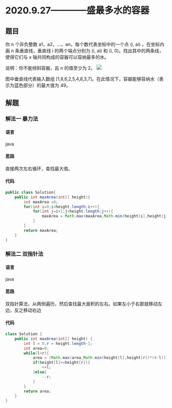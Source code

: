 # 2020.9.27————盛最多水的容器
## 题目
你 n 个非负整数 a1，a2，...，an，每个数代表坐标中的一个点 (i, ai) 。在坐标内画 n 条垂直线，垂直线 i 的两个端点分别为 (i, ai) 和 (i, 0)。找出其中的两条线，使得它们与 x 轴共同构成的容器可以容纳最多的水。

说明：你不能倾斜容器，且 n 的值至少为 2。
![](https://aliyun-lc-upload.oss-cn-hangzhou.aliyuncs.com/aliyun-lc-upload/uploads/2018/07/25/question_11.jpg)

图中垂直线代表输入数组 [1,8,6,2,5,4,8,3,7]。在此情况下，容器能够容纳水（表示为蓝色部分）的最大值为 49。

## 解题
### 解法一  暴力法
#### 语言
java
#### 思路
直接两次左右循环，查找最大值。
#### 代码
```java
public class Solution{
    public int maxArea(int[] height){
        int maxArea =0;
        for(int i=0;i<height.length;i++){
            for(int j=i+1;j<height.length;j++){
                maxArea = Math.max(maxArea,Math.min(height[i],height[j])*(j-i));
            }
        }
        return maxArea;
    }
}
```
### 解法二   双指针法
#### 语言
java
#### 思路
双指针算法，从两侧遍历，然后查找最大面积的左右。如果左小于右那就移动左边，反之移动右边
#### 代码
```java
class Solution {
    public int maxArea(int[] height) {
        int l = 0,r = height.length-1;
        int area=0;
        while(l<r){
            area = (Math.max(area,Math.min(height[l],height[r])*(r-l)));
            if(height[l]<=height[r]){
                ++l;
            }else{
                --r;
            }
        }
        return area;
    }
}
```

